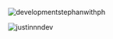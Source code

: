 ![developmentstephanwithph](https://user-images.githubusercontent.com/20800277/87719598-e4cdfe00-c7b3-11ea-80d8-7427b86f9603.png)
<p><img align="center" style="min-width:100%;" src="https://github-readme-streak-stats.herokuapp.com/?user=Mindgamesnl&theme=dark" alt="justinnndev" /></p>
